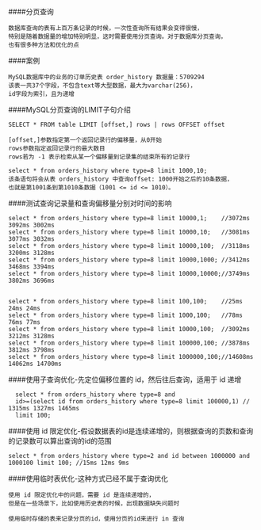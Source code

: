 ####分页查询

    数据库查询的表有上百万条记录的时候，一次性查询所有结果会变得很慢，
    特别是随着数据量的增加特别明显，这时需要使用分页查询。对于数据库分页查询，
    也有很多种方法和优化的点
    
####案例

    MySQL数据库中的业务的订单历史表 order_history 数据量：5709294
    该表一共37个字段，不包含text等大型数据，最大为varchar(256)，
    id字段为索引，且为递增
    
####MySQL分页查询的LIMIT子句介绍
    
    
    SELECT * FROM table LIMIT [offset,] rows | rows OFFSET offset
    
    [offset,]参数指定第一个返回记录行的偏移量，从0开始
    rows参数指定返回记录行的最大数目
    rows若为 -1 表示检索从某一个偏移量到记录集的结束所有的记录行
    
    select * from orders_history where type=8 limit 1000,10;
    该条语句将会从表 orders_history 中查询offset: 1000开始之后的10条数据，
    也就是第1001条到第1010条数据（1001 <= id <= 1010）。
    
####测试查询记录量和查询偏移量分别对时间的影响

    select * from orders_history where type=8 limit 10000,1;    //3072ms 3092ms 3002ms
    select * from orders_history where type=8 limit 10000,10;   //3081ms 3077ms 3032ms
    select * from orders_history where type=8 limit 10000,100;  //3118ms 3200ms 3128ms
    select * from orders_history where type=8 limit 10000,1000; //3412ms 3468ms 3394ms
    select * from orders_history where type=8 limit 10000,10000;//3749ms 3802ms 3696ms
    
    
    select * from orders_history where type=8 limit 100,100;    //25ms 24ms 24ms
    select * from orders_history where type=8 limit 1000,100;   //78ms 76ms 77ms
    select * from orders_history where type=8 limit 10000,100;  //3092ms 3212ms 3128ms
    select * from orders_history where type=8 limit 100000,100; //3878ms 3812ms 3798ms
    select * from orders_history where type=8 limit 1000000,100;//14608ms 14062ms 14700ms
    
####使用子查询优化-先定位偏移位置的 id，然后往后查询，适用于 id 递增
  
      select * from orders_history where type=8 and
      id>=(select id from orders_history where type=8 limit 100000,1) // 1315ms 1327ms 1465ms
      limit 100;
      
####使用 id 限定优化-假设数据表的id是连续递增的，则根据查询的页数和查询的记录数可以算出查询的id的范围

    select * from orders_history where type=2 and id between 1000000 and 1000100 limit 100; //15ms 12ms 9ms
    
####使用临时表优化-这种方式已经不属于查询优化

    使用 id 限定优化中的问题，需要 id 是连续递增的，
    但是在一些场景下，比如使用历史表的时候，出现数据缺失问题时
    
    使用临时存储的表来记录分页的id，使用分页的id来进行 in 查询
    
    
    